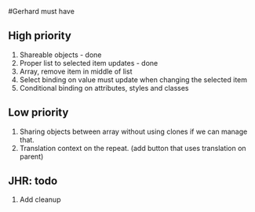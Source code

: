 #Gerhard must have

## High priority
1. Shareable objects - done
1. Proper list to selected item updates - done
1. Array, remove item in middle of list
1. Select binding on value must update when changing the selected item
1. Conditional binding on attributes, styles and classes

## Low priority
1. Sharing objects between array without using clones if we can manage that.
1. Translation context on the repeat. (add button that uses translation on parent)

## JHR:  todo
1. Add cleanup